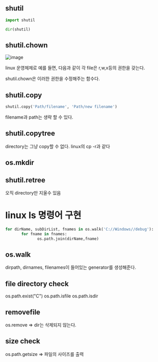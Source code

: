 ## shutil
```python
import shutil

dir(shutil)
```

## shutil.chown
![image](https://user-images.githubusercontent.com/73323188/121682975-b5c12900-caf7-11eb-9cc1-a9166cf7d881.png)

linux 운영체제로 예를 들면,  다음과 같이 각 file은 r,w,x등의 권한을 갖는다. 

shutil.chown은 이러한 권한을 수정해주는 함수다.

## shutil.copy
```python
shutil.copy('Path/filename', 'Path/new filename')
```
filename과 path는 생략 할 수 있다. 


## shutil.copytree
directory는 그냥 copy할 수 없다.
linux의 cp -r과 같다

## os.mkdir

## shutil.retree

오직 directory만 지울수 있음

# linux ls 명령어 구현
```python
for dirName, subDirList, fnames in os.walk('C://Windows//debug'):
       for fname in fnames:
              os.path.join(dirName,fname)
```
## os.walk
dirpath, dirnames, filenames이 들어있는 generator를 생성해준다.

## file directory check
os.path.exist("C")
os.path.isfile
os.path.isdir

## removefile
os.remove => dir는 삭제되지 않는다.

## size check

os.path.getsize => 파일의 사이즈를 출력



